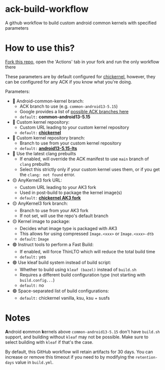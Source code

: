 # ack-build-workflow
A github workflow to build custom android common kernels with specified parameters

# How to use this?
[Fork this repo](https://github.com/chickendrop89/ack-build-workflow/fork), 
open the 'Actions' tab in your fork and run the only workflow there

These parameters are by default configured for [chickernel](https://github.com/chickendrop89/device_xiaomi_unified-kernel), 
however, they can be configured for any ACK if you know what you're doing.

Parameters:
- 🔴 Android-common-kernel branch:
    - ACK branch to use (e.g. `common-android13-5.15`)
    - Google provides a list of [possible ACK branches here](https://source.android.com/docs/setup/reference/bazel-support)
    - `default:` **common-android13-5.15**
- 🔴 Custom kernel repository:
    - Custom URL leading to your custom kernel repository
    - `default:` **[chickernel](https://github.com/chickendrop89/device_xiaomi_unified-kernel)**
- 🔴 Custom kernel repository branch:
    - Branch to use from your custom kernel repository
    - `default:` **[android13-5.15-lts](https://github.com/chickendrop89/device_xiaomi_unified-kernel/tree/android13-5.15-lts)**
- 🔴 Use the latest clang prebuilts
    - If enabled, will override the ACK manifest to use `main` branch of `clang` prebuilts
    - Select this strictly only if your custom kernel uses them, or if you get the `clang: not found` error.
- 🟡 AnyKernel3 fork URL:
    - Custom URL leading to your AK3 fork
    - Used in post-build to package the kernel image(s)
    - `default:` **[chickernel AK3 fork](https://github.com/chickendrop89/AnyKernel3)**
- 🟡 AnyKernel3 fork branch:
    - Branch to use from your AK3 fork
    - If not set, will use the repo's default branch
- 🟡 Kernel image to package:
    - Decides what image type is packaged with AK3
    - This allows for using compressed `Image.<xxx>` or `Image.<xxx>-dtb`
    - `default`: `Image`
- 🟢 Instruct tools to perform a Fast Build: 
    - If enabled, will force ThinLTO which will reduce the total build time
    - `default:` yes
- 🟢 Use kleaf build system instead of build script:
    - Whether to build using `kleaf (bazel)` instead of `build.sh`
    - Requires a different build configuration type (not starting with `build.config...`)
    - `default:` no
- 🟢 Space-separated list of build configurations:
    - `default:` chickernel vanilla, ksu, ksu + susfs

# Notes
**A**ndroid **c**ommon **k**ernels above `common-android13-5.15` don't have `build.sh` support, 
and building without `kleaf` may not be possible. Make sure to select building with `kleaf` if that's the case.

By default, this GitHub workflow will retain artifacts for 30 days. You can increase or remove this timeout 
if you need to by modifying the `retention-days` value in `build.yml`.
